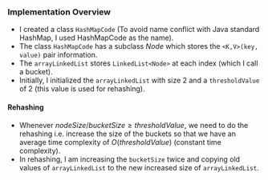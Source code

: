 ### Implementation Overview

- I created a class `HashMapCode` (To avoid name conflict with Java standard HashMap, I used HashMapCode as the name). 
- The class `HashMapCode` has a subclass _Node_ which stores the `<K,V>(key, value)` pair information.
- The `arrayLinkedList` stores `LinkedList<Node>` at each index (which I call a bucket).
- Initially, I initialized the `arrayLinkedList` with size 2 and a `thresholdValue` of 2 (this value is used for rehashing).

#### Rehashing
- Whenever $nodeSize/bucketSize \geq thresholdValue$, we need to do the rehashing i.e. increase the size of the buckets so that we have an average time complexity of $O(thresholdValue)$ (constant time complexity).
- In rehashing, I am increasing the `bucketSize` twice and copying old values of `arrayLinkedList` to the new increased size of `arrayLinkedList`.
